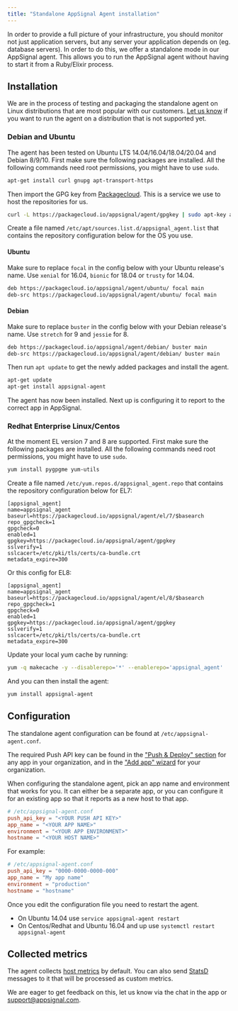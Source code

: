 ```yaml
---
title: "Standalone AppSignal Agent installation"
---
```


In order to provide a full picture of your infrastructure, you should monitor not just application servers, but any server your application depends on (eg. database servers). In order to do this, we offer a standalone mode in our AppSignal agent. This allows you to run the AppSignal agent without having to start it from a Ruby/Elixir process.

## Installation

We are in the process of testing and packaging the standalone agent on Linux distributions that are most popular with our customers. [Let us know](mailto:support@appsignal.com) if you want to run the agent on a distribution that is not supported yet.

### Debian and Ubuntu

The agent has been tested on Ubuntu LTS 14.04/16.04/18.04/20.04 and Debian 8/9/10.
First make sure the following packages are installed. All the following commands need root permissions, you might have to use `sudo`.

```bash
apt-get install curl gnupg apt-transport-https
```

Then import the GPG key from [Packagecloud](https://packagecloud.io). This is a service we use to host the repositories for us.

```bash
curl -L https://packagecloud.io/appsignal/agent/gpgkey | sudo apt-key add -
```

Create a file named `/etc/apt/sources.list.d/appsignal_agent.list` that contains the repository configuration below for the OS you use.

#### Ubuntu

Make sure to replace `focal` in the config below with your Ubuntu release's name. Use `xenial` for 16.04, `bionic` for 18.04  or `trusty` for 14.04.

```bash
deb https://packagecloud.io/appsignal/agent/ubuntu/ focal main
deb-src https://packagecloud.io/appsignal/agent/ubuntu/ focal main
```

#### Debian

Make sure to replace `buster` in the config below with your Debian release's name. Use `stretch` for 9 and `jessie` for 8.

```bash
deb https://packagecloud.io/appsignal/agent/debian/ buster main
deb-src https://packagecloud.io/appsignal/agent/debian/ buster main
```

Then run `apt update` to get the newly added packages and install the agent.

```bash
apt-get update
apt-get install appsignal-agent
```

The agent has now been installed. Next up is configuring it to report to the correct app in AppSignal.

### Redhat Enterprise Linux/Centos

At the moment EL version 7 and 8 are supported. First make sure the following packages are installed. All the following commands need root permissions, you might have to use `sudo`.

```bash
yum install pygpgme yum-utils
```

Create a file named `/etc/yum.repos.d/appsignal_agent.repo` that contains the repository configuration below for EL7:

```
[appsignal_agent]
name=appsignal_agent
baseurl=https://packagecloud.io/appsignal/agent/el/7/$basearch
repo_gpgcheck=1
gpgcheck=0
enabled=1
gpgkey=https://packagecloud.io/appsignal/agent/gpgkey
sslverify=1
sslcacert=/etc/pki/tls/certs/ca-bundle.crt
metadata_expire=300
```

Or this config for EL8:

```
[appsignal_agent]
name=appsignal_agent
baseurl=https://packagecloud.io/appsignal/agent/el/8/$basearch
repo_gpgcheck=1
gpgcheck=0
enabled=1
gpgkey=https://packagecloud.io/appsignal/agent/gpgkey
sslverify=1
sslcacert=/etc/pki/tls/certs/ca-bundle.crt
metadata_expire=300
```

Update your local yum cache by running:

```bash
yum -q makecache -y --disablerepo='*' --enablerepo='appsignal_agent'
```

And you can then install the agent:

```bash
yum install appsignal-agent
```

## Configuration

The standalone agent configuration can be found at `/etc/appsignal-agent.conf`.

The required Push API key can be found in the ["Push & Deploy" section](https://appsignal.com/redirect-to/app?to=info) for any app in your organization, and in the ["Add app" wizard](https://appsignal.com/redirect-to/organization?to=sites/new) for your organization.

When configuring the standalone agent, pick an app name and environment that works for you. It can either be a separate app, or you can configure it for an existing app so that it reports as a new host to that app.

```conf
# /etc/appsignal-agent.conf
push_api_key = "<YOUR PUSH API KEY>"
app_name = "<YOUR APP NAME>"
environment = "<YOUR APP ENVIRONMENT>"
hostname = "<YOUR HOST NAME>"
```

For example:

```conf
# /etc/appsignal-agent.conf
push_api_key = "0000-0000-0000-000"
app_name = "My app name"
environment = "production"
hostname = "hostname"
```

Once you edit the configuration file you need to restart the agent.

- On Ubuntu 14.04 use `service appsignal-agent restart`
- On Centos/Redhat and Ubuntu 16.04 and up use `systemctl restart appsignal-agent`

## Collected metrics

The agent collects [host metrics](/metrics/host.html) by default. You can also send [StatsD](/standalone-agent/statsd.html) messages to it that will be processed as custom metrics.

We are eager to get feedback on this, let us know via the chat in the app or [support@appsignal.com](mailto:support@appsignal.com).
